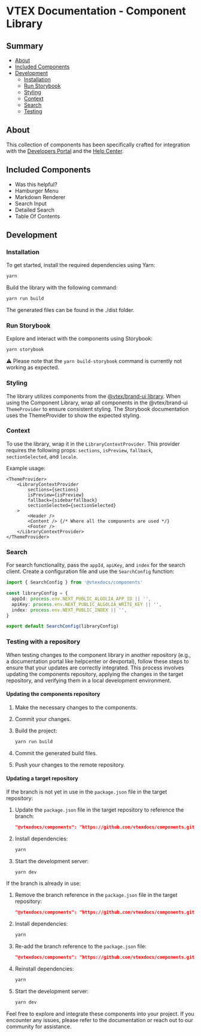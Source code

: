 # VTEX Documentation - Component Library

## Summary 

- [About](#about)
- [Included Components](#included-components)
- [Development](#development)
  - [Installation](#installation)
  - [Run Storybook](#run-storybook)
  - [Styling](#styling)
  - [Context](#context)
  - [Search](#search)
  - [Testing](#testing)

## About

This collection of components has been specifically crafted for integration with the [Developers Portal](https://github.com/vtexdocs/devportal) and the [Help Center](https://github.com/vtexdocs/helpcenter).

## Included Components

- Was this helpful?
- Hamburger Menu
- Markdown Renderer
- Search Input
- Detailed Search
- Table Of Contents

## Development

### Installation

To get started, install the required dependencies using Yarn:

```bash
yarn
```

Build the library with the following command:

```bash
yarn run build
```

The generated files can be found in the ./dist folder.

### Run Storybook

Explore and interact with the components using Storybook:

```bash
yarn storybook
```

⚠️ Please note that the `yarn build-storybook` command is currently not working as expected.

### Styling

The library utilizes components from the [@vtex/brand-ui library](https://www.npmjs.com/package/@vtex/brand-ui). When using the Component Library, wrap all components in the @vtex/brand-ui `ThemeProvider` to ensure consistent styling. The Storybook documentation uses the ThemeProvider to show the expected styling.

### Context

To use the library, wrap it in the `LibraryContextProvider`. This provider requires the following props: `sections`, `isPreview`, `fallback`, `sectionSelected`, and `locale`.

Example usage:

```tsx
<ThemeProvider>
    <LibraryContextProvider
        sections={sections}
        isPreview={isPreview}
        fallback={sidebarfallback}
        sectionSelected={sectionSelected}
    >
        <Header />
        <Content /> {/* Where all the components are used */}
        <Footer />
    </LibraryContextProvider>
</ThemeProvider>
```

### Search

For search functionality, pass the `appId`, `apiKey`, and `index` for the search client. Create a configuration file and use the `SearchConfig` function:

```typescript
import { SearchConfig } from '@vtexdocs/components'

const libraryConfig = {
  appId: process.env.NEXT_PUBLIC_ALGOLIA_APP_ID || '',
  apiKey: process.env.NEXT_PUBLIC_ALGOLIA_WRITE_KEY || '',
  index: process.env.NEXT_PUBLIC_INDEX || '',
}

export default SearchConfig(libraryConfig)
```

### Testing with a repository

When testing changes to the component library in another repository (e.g., a documentation portal like helpcenter or devportal), follow these steps to ensure that your updates are correctly integrated. This process involves updating the components repository, applying the changes in the target repository, and verifying them in a local development environment.

#### Updating the components repository

1. Make the necessary changes to the components.
2. Commit your changes.
3. Build the project:

   ```bash
   yarn run build
   ```

4. Commit the generated build files.
5. Push your changes to the remote repository.

#### Updating a target repository

If the branch is not yet in use in the `package.json` file in the target repository:

1. Update the `package.json` file in the target repository to reference the branch:

   ```json
   "@vtexdocs/components": "https://github.com/vtexdocs/components.git#fix/slugify"
   ```

2. Install dependencies:

   ```bash
   yarn
   ```
3. Start the development server:

   ```bash
   yarn dev
   ```

If the branch is already in use:

1. Remove the branch reference in the `package.json` file in the target repository:

   ```json
   "@vtexdocs/components": "https://github.com/vtexdocs/components.git"
   ```

2. Install dependencies:

   ```bash
   yarn
   ```

3. Re-add the branch reference to the `package.json` file:

   ```json
   "@vtexdocs/components": "https://github.com/vtexdocs/components.git#fix/slugify"
   ```

4. Reinstall dependencies:

   ```bash
   yarn
   ```
   
5. Start the development server:

   ```bash
   yarn dev
   ```
   
Feel free to explore and integrate these components into your project. If you encounter any issues, please refer to the documentation or reach out to our community for assistance.
